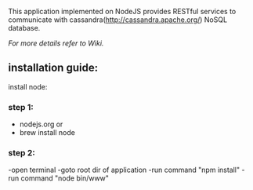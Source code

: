 This application implemented on NodeJS provides RESTful services to communicate with 
cassandra(http://cassandra.apache.org/) NoSQL database.

*For more details refer to Wiki.*

## installation guide: ##

install node:

### step 1: ###
- nodejs.org
or
- brew install node

### step 2: ###

-open terminal
-goto root dir of application
-run command "npm install"
-run command "node bin/www"
